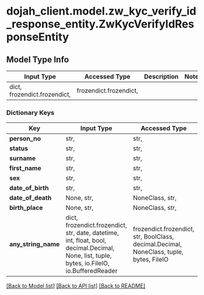 # dojah_client.model.zw_kyc_verify_id_response_entity.ZwKycVerifyIdResponseEntity

## Model Type Info
Input Type | Accessed Type | Description | Notes
------------ | ------------- | ------------- | -------------
dict, frozendict.frozendict,  | frozendict.frozendict,  |  | 

### Dictionary Keys
Key | Input Type | Accessed Type | Description | Notes
------------ | ------------- | ------------- | ------------- | -------------
**person_no** | str,  | str,  |  | [optional] 
**status** | str,  | str,  |  | [optional] 
**surname** | str,  | str,  |  | [optional] 
**first_name** | str,  | str,  |  | [optional] 
**sex** | str,  | str,  |  | [optional] 
**date_of_birth** | str,  | str,  |  | [optional] 
**date_of_death** | None, str,  | NoneClass, str,  |  | [optional] 
**birth_place** | None, str,  | NoneClass, str,  |  | [optional] 
**any_string_name** | dict, frozendict.frozendict, str, date, datetime, int, float, bool, decimal.Decimal, None, list, tuple, bytes, io.FileIO, io.BufferedReader | frozendict.frozendict, str, BoolClass, decimal.Decimal, NoneClass, tuple, bytes, FileIO | any string name can be used but the value must be the correct type | [optional]

[[Back to Model list]](../../README.md#documentation-for-models) [[Back to API list]](../../README.md#documentation-for-api-endpoints) [[Back to README]](../../README.md)

